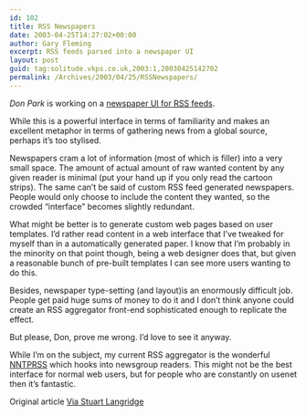 ```yaml
---
id: 102
title: RSS Newspapers
date: 2003-04-25T14:27:02+00:00
author: Gary Fleming
excerpt: RSS feeds parsed into a newspaper UI
layout: post
guid: tag:solitude.vkps.co.uk,2003:1,20030425142702
permalink: /Archives/2003/04/25/RSSNewspapers/
---
```

<cite>Don Park</cite> is working on a [newspaper <acronym title="User Interface">UI</acronym> for <acronym title="Rich Site Summary">RSS</acronym> feeds](http://www.docuverse.com/blog/donpark/2003/04/18.html#a422).

While this is a powerful interface in terms of familiarity and makes an excellent metaphor in terms of gathering news from a global source, perhaps it&#8217;s too stylised.

Newspapers cram a lot of information (most of which is filler) into a very small space. The amount of actual amount of raw wanted content by any given reader is minimal (put your hand up if you only read the cartoon strips). The same can&#8217;t be said of custom RSS feed generated newspapers. People would only choose to include the content they wanted, so the crowded &#8220;interface&#8221; becomes slightly redundant.

What might be better is to generate custom web pages based on user templates. I&#8217;d rather read content in a web interface that I&#8217;ve tweaked for myself than in a automatically generated paper. I know that I&#8217;m probably in the minority on that point though, being a web designer does that, but given a reasonable bunch of pre-built templates I can see more users wanting to do this.

Besides, newspaper type-setting (and layout)is an enormously difficult job. People get paid huge sums of money to do it and I don&#8217;t think anyone could create an RSS aggregator front-end sophisticated enough to replicate the effect.

But please, Don, prove me wrong. I&#8217;d love to see it anyway.

While I&#8217;m on the subject, my current RSS aggregator is the wonderful [NNTPRSS](http://www.methodize.org/nntprss) which hooks into newsgroup readers. This might not be the best interface for normal web users, but for people who are constantly on usenet then it&#8217;s fantastic.

Original article [Via Stuart Langridge](http://www.kryogenix.org/days/475.html "Stuart Langridge posts about newspaper UI")